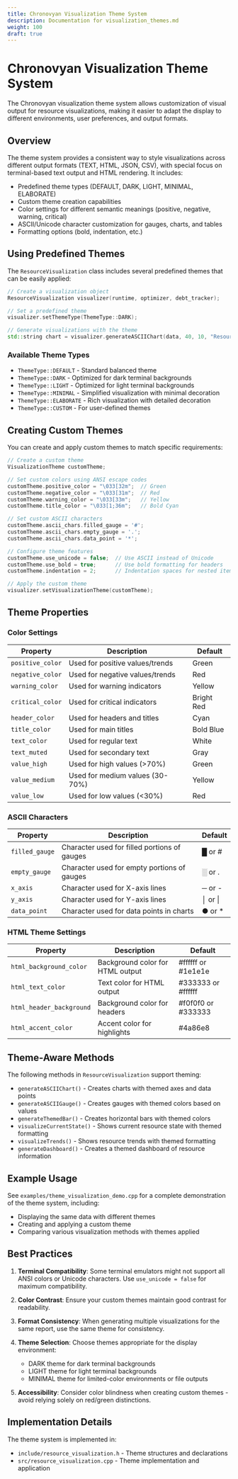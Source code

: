 ```yaml
---
title: Chronovyan Visualization Theme System
description: Documentation for visualization_themes.md
weight: 100
draft: true
---
```


# Chronovyan Visualization Theme System

The Chronovyan visualization theme system allows customization of visual output for resource visualizations, making it easier to adapt the display to different environments, user preferences, and output formats.

## Overview

The theme system provides a consistent way to style visualizations across different output formats (TEXT, HTML, JSON, CSV), with special focus on terminal-based text output and HTML rendering. It includes:

- Predefined theme types (DEFAULT, DARK, LIGHT, MINIMAL, ELABORATE)
- Custom theme creation capabilities
- Color settings for different semantic meanings (positive, negative, warning, critical)
- ASCII/Unicode character customization for gauges, charts, and tables
- Formatting options (bold, indentation, etc.)

## Using Predefined Themes

The `ResourceVisualization` class includes several predefined themes that can be easily applied:

```cpp
// Create a visualization object
ResourceVisualization visualizer(runtime, optimizer, debt_tracker);

// Set a predefined theme
visualizer.setThemeType(ThemeType::DARK);

// Generate visualizations with the theme
std::string chart = visualizer.generateASCIIChart(data, 40, 10, "Resource Usage");
```

### Available Theme Types

- `ThemeType::DEFAULT` - Standard balanced theme
- `ThemeType::DARK` - Optimized for dark terminal backgrounds
- `ThemeType::LIGHT` - Optimized for light terminal backgrounds
- `ThemeType::MINIMAL` - Simplified visualization with minimal decoration
- `ThemeType::ELABORATE` - Rich visualization with detailed decoration
- `ThemeType::CUSTOM` - For user-defined themes

## Creating Custom Themes

You can create and apply custom themes to match specific requirements:

```cpp
// Create a custom theme
VisualizationTheme customTheme;

// Set custom colors using ANSI escape codes
customTheme.positive_color = "\033[32m";  // Green
customTheme.negative_color = "\033[31m";  // Red
customTheme.warning_color = "\033[33m";   // Yellow
customTheme.title_color = "\033[1;36m";   // Bold Cyan

// Set custom ASCII characters
customTheme.ascii_chars.filled_gauge = '#';
customTheme.ascii_chars.empty_gauge = '.';
customTheme.ascii_chars.data_point = '*';

// Configure theme features
customTheme.use_unicode = false;  // Use ASCII instead of Unicode
customTheme.use_bold = true;      // Use bold formatting for headers
customTheme.indentation = 2;      // Indentation spaces for nested items

// Apply the custom theme
visualizer.setVisualizationTheme(customTheme);
```

## Theme Properties

### Color Settings

| Property | Description | Default |
|----------|-------------|---------|
| `positive_color` | Used for positive values/trends | Green |
| `negative_color` | Used for negative values/trends | Red |
| `warning_color` | Used for warning indicators | Yellow |
| `critical_color` | Used for critical indicators | Bright Red |
| `header_color` | Used for headers and titles | Cyan |
| `title_color` | Used for main titles | Bold Blue |
| `text_color` | Used for regular text | White |
| `text_muted` | Used for secondary text | Gray |
| `value_high` | Used for high values (>70%) | Green |
| `value_medium` | Used for medium values (30-70%) | Yellow |
| `value_low` | Used for low values (<30%) | Red |

### ASCII Characters

| Property | Description | Default |
|----------|-------------|---------|
| `filled_gauge` | Character used for filled portions of gauges | █ or # |
| `empty_gauge` | Character used for empty portions of gauges | ░ or . |
| `x_axis` | Character used for X-axis lines | ─ or - |
| `y_axis` | Character used for Y-axis lines | │ or \| |
| `data_point` | Character used for data points in charts | ● or * |

### HTML Theme Settings

| Property | Description | Default |
|----------|-------------|---------|
| `html_background_color` | Background color for HTML output | #ffffff or #1e1e1e |
| `html_text_color` | Text color for HTML output | #333333 or #ffffff |
| `html_header_background` | Background color for headers | #f0f0f0 or #333333 |
| `html_accent_color` | Accent color for highlights | #4a86e8 |

## Theme-Aware Methods

The following methods in `ResourceVisualization` support theming:

- `generateASCIIChart()` - Creates charts with themed axes and data points
- `generateASCIIGauge()` - Creates gauges with themed colors based on values
- `generateThemedBar()` - Creates horizontal bars with themed colors
- `visualizeCurrentState()` - Shows current resource state with themed formatting
- `visualizeTrends()` - Shows resource trends with themed formatting
- `generateDashboard()` - Creates a themed dashboard of resource information

## Example Usage

See `examples/theme_visualization_demo.cpp` for a complete demonstration of the theme system, including:

- Displaying the same data with different themes
- Creating and applying a custom theme
- Comparing various visualization methods with themes applied

## Best Practices

1. **Terminal Compatibility**: Some terminal emulators might not support all ANSI colors or Unicode characters. Use `use_unicode = false` for maximum compatibility.

2. **Color Contrast**: Ensure your custom themes maintain good contrast for readability.

3. **Format Consistency**: When generating multiple visualizations for the same report, use the same theme for consistency.

4. **Theme Selection**: Choose themes appropriate for the display environment:
   - DARK theme for dark terminal backgrounds
   - LIGHT theme for light terminal backgrounds
   - MINIMAL theme for limited-color environments or file outputs

5. **Accessibility**: Consider color blindness when creating custom themes - avoid relying solely on red/green distinctions.

## Implementation Details

The theme system is implemented in:
- `include/resource_visualization.h` - Theme structures and declarations
- `src/resource_visualization.cpp` - Theme implementation and application
